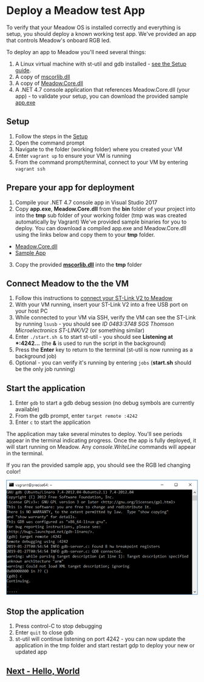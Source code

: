 # Deploy a Meadow test App

To verify that your Meadow OS is installed correctly and everything is setup, you should deploy a known working test app. We've provided an app that controls Meadow's onboard RGB led.

To deploy an app to Meadow you'll need several things:

1. A Linux virtual machine with st-util and gdb installed - [see the Setup guide](../Setup/index.html).
1. A copy of [mscorlib.dll](http://downloads.wildernesslabs.co/Meadow_Beta/binaries/mscorlib.dll)
1. A copy of [Meadow.Core.dll](http://downloads.wildernesslabs.co/Meadow_Beta/binaries/meadow.core.dll)
1. A .NET 4.7 console application that references Meadow.Core.dll (your app) - to validate your setup, you can download the provided sample [app.exe](http://downloads.wildernesslabs.co/Meadow_Beta/binaries/ap.exe)

## Setup

1. Follow the steps in the [Setup](/guides/Getting_Started/Setup/index.html) 
1. Open the command prompt
1. Navigate to the folder (working folder) where you created your VM
1. Enter `vagrant up` to ensure your VM is running
1. From the command prompt/terminal, connect to your VM by entering `vagrant ssh`

## Prepare your app for deployment
1. Compile your .NET 4.7 console app in Visual Studio 2017 
1. Copy **app.exe**, **Meadow.Core.dll** from the **bin** folder of your project into into the **tmp** sub folder of your working folder (tmp was was created automatically by Vagrant)
We've provided sample binaries for you to deploy. You can download a compiled app.exe and Meadow.Core.dll using the links below and copy them to your **tmp** folder.
 * [Meadow.Core.dll](http://downloads.wildernesslabs.co/Meadow_Beta/Meadow.Core.dll)
 * [Sample App](http://downloads.wildernesslabs.co/Meadow_Beta/app.exe)
3. Copy the provided **[mscorlib.dll](http://downloads.wildernesslabs.co/Meadow_Beta/binaries/mscorlib.dll)** into the **tmp** folder

## Connect Meadow to the the VM
1. Follow this instructions to [connect your ST-Link V2 to Meadow](/guides/Getting_Started/Setup/stlink/index.html)
1. With your VM running, insert your ST-Link V2 into a free USB port on your host PC
1. While connected to your VM via SSH, verify the VM can see the ST-Link by running `lsusb` - you should see *ID 0483:3748 SGS Thomson Microelectronics ST-LINK/V2* (or something similar)
1. Enter `./start.sh &` to start st-util - you should see **Listening at \*:4242...** (the **&** is used to run the script in the background)
1. Press the **Enter** key to return to the terminal (st-util is now running as a background job)
1. Optional - you can verify it's running by entering `jobs` (**start.sh** should be the only job running)

## Start the application
1. Enter `gdb` to start a gdb debug session (no debug symbols are currently available)
1. From the gdb prompt, enter `target remote :4242`
1. Enter `c` to start the application

The application may take several minutes to deploy. You'll see periods appear in the terminal indicating progress. Once the app is fully deployed, it will start running on Meadow. Any *console.WriteLine* commands will appear in the terminal.

If you ran the provided sample app, you should see the RGB led changing color!

![Meadow app deploying](./app_deploy.png)

## Stop the application
1. Press control-C to stop debugging
1. Enter `quit` to close gdb
1. st-util will continue listening on port 4242 - you can now update the application in the tmp folder and start restart gdp to deploy your new or updated app

## [Next - Hello, World](/guides/Getting_Started/Hello_World/index.html)
